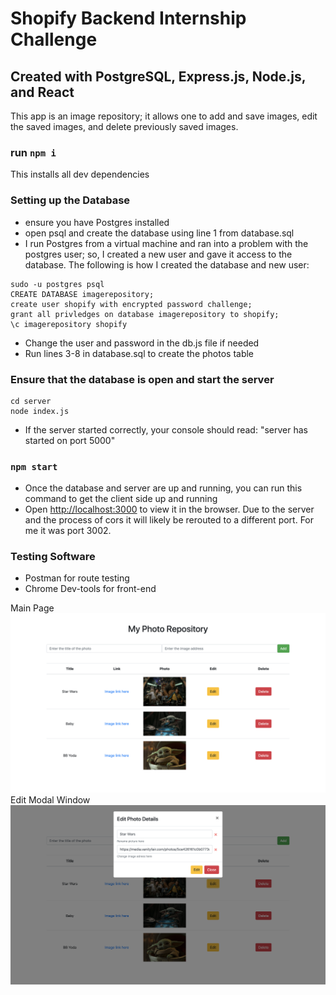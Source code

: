 # Shopify Backend Internship Challenge
## Created with PostgreSQL, Express.js, Node.js, and React

This app is an image repository; it allows one to add and save images, edit the saved images, and delete previously saved images.

### run `npm i` 
This installs all dev dependencies

### Setting up the Database
* ensure you have Postgres installed
* open psql and create the database using line 1 from database.sql
* I run Postgres from a virtual machine and ran into a problem with the postgres user; so, I created a new user and gave it access to the database. The following is how I created the database and new user:
```
sudo -u postgres psql
CREATE DATABASE imagerepository;
create user shopify with encrypted password challenge;
grant all privledges on database imagerepository to shopify;
\c imagerepository shopify
```
* Change the user and password in the db.js file if needed
* Run lines 3-8 in database.sql to create the photos table

### Ensure that the database is open and start the server
```\
cd server
node index.js
```
* If the server started correctly, your console should read: "server has started on port 5000"

### `npm start`
* Once the database and server are up and running, you can run this command to get the client side up and running
* Open [http://localhost:3000](http://localhost:3000) to view it in the browser. Due to the server and the process of cors it will likely be rerouted to a different port. For me it was port 3002.

### Testing Software
* Postman for route testing
* Chrome Dev-tools for front-end

Main Page![main](https://github.com/ZoeyF75/supreme-goggles/blob/master/client/assets/mainPage.png?raw=true)
Edit Modal Window![edit](https://github.com/ZoeyF75/supreme-goggles/blob/master/client/assets/edit.png?raw=true)
